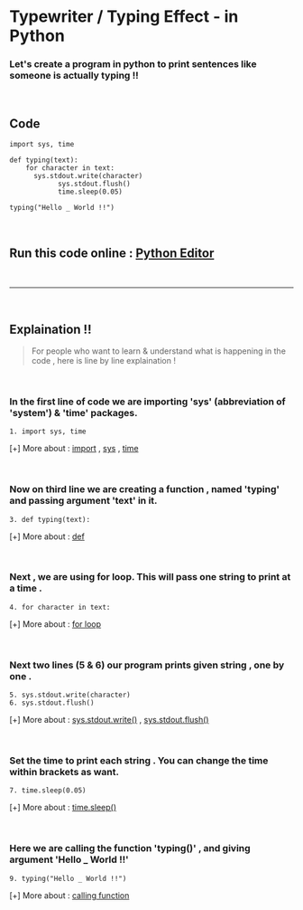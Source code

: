# Typewriter / Typing Effect - in Python

### Let's create a program in python to print sentences like someone is actually typing !!

<br>

## Code 

```
import sys, time

def typing(text):
    for character in text:
      sys.stdout.write(character)
			sys.stdout.flush()
			time.sleep(0.05)

typing("Hello _ World !!")
```

<br>

## Run this code online : [Python Editor](https://www.online-python.com/1Sq2ny9WcD)

<br> 

---

<br> 

## Explaination !!
> For people who want to learn & understand what is happening in the code , here is line by line explaination !

<br>

### In the first line of code we are importing 'sys' (abbreviation of 'system') & 'time' packages.
```
1. import sys, time
```
[+] More about : [import](https://bit.ly/3udwI3Y) , [sys](https://bit.ly/3eLiX5T) , [time](https://bit.ly/3xFZD2J)

<br>

### Now on third line we are creating a function , named 'typing' and passing argument 'text' in it.
```
3. def typing(text):
```
[+] More about : [def](https://bit.ly/2PJAxyQ)

<br>

### Next , we are using for loop. This will pass one string to print at a time .
```
4. for character in text:
```
[+] More about : [for loop](https://bit.ly/2QLuiec)

<br>

### Next two lines (5 & 6) our program prints given string , one by one .
```
5. sys.stdout.write(character)
6. sys.stdout.flush()
````
[+] More about : [sys.stdout.write()](https://bit.ly/3ePKiDV) , [sys.stdout.flush()](https://bit.ly/2PJAz9W)

<br>

###  Set the time to print each string . You can change the time within brackets as want.
```
7. time.sleep(0.05)
```
[+] More about : [time.sleep()](https://bit.ly/3ecKeis)

<br>

### Here we are calling the function 'typing()' , and giving argument 'Hello _ World !!' 
```
9. typing("Hello _ World !!")
```
[+] More about : [calling function](https://bit.ly/3nDsVdN)
